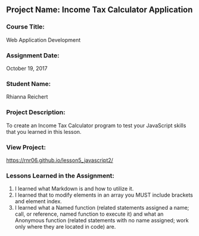 ## Project Name:  Income Tax Calculator Application

### Course Title:
Web Application Development

### Assignment Date:  
October 19, 2017

### Student Name:  
Rhianna Reichert

### Project Description:
To create an Income Tax Calculator program to test your JavaScript skills that you learned in this lesson.

### View Project:
https://rnr06.github.io/lesson5_javascript2/

### Lessons Learned in the Assignment:
1. I learned what Markdown is and how to utilize it.
2. I learned that to modify elements in an array you MUST include brackets and element index.
3. I learned what a Named function (related statements assigned a name; call, or reference, named function to execute it) and what an Anonymous function (related statements with no name assigned; work only where they are located in code) are.

